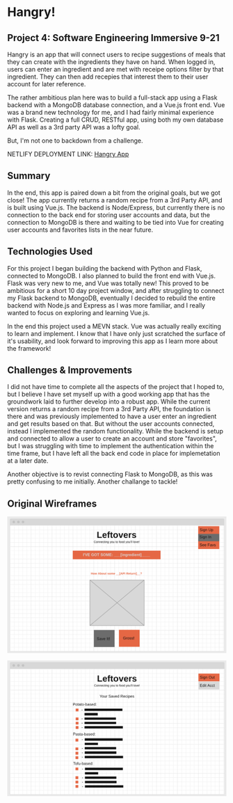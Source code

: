# Hangry!
## Project 4: Software Engineering Immersive 9-21

Hangry is an app that will connect users to recipe suggestions of meals that they can create with the ingredients they have on hand. When logged in, users can enter an ingredient and are met with receipe options filter by that ingredient. They can then add recepies that interest them to their user account for later reference.

The rather ambitious plan here was to build a full-stack app using a Flask backend with a MongoDB database connection, and a Vue.js front end. Vue was a brand new technology for me, and I had fairly minimal experience with Flask. Creating a full CRUD, RESTful app, using both my own database API as well as a 3rd party API was a lofty goal.

But, I'm not one to backdown from a challenge.

NETLIFY DEPLOYMENT LINK:
[Hangry App](https://mystifying-mccarthy-7142e6.netlify.app/)

## Summary

In the end, this app is paired down a bit from the original goals, but we got close! The app currently returns a random recipe from a 3rd Party API, and is built using Vue.js. The backend is Node/Express, but currently there is no connection to the back end for storing user accounts and data, but the connection to MongoDB is there and waiting to be tied into Vue for creating user accounts and favorites lists in the near future.

## Technologies Used

For this project I began building the backend with Python and Flask, connected to MongoDB. I also planned to build the front end with Vue.js. Flask was very new to me, and Vue was totally new! This proved to be ambitious for a short 10 day project window, and after struggling to connect my Flask backend to MongoDB, eventually I decided to rebuild the entire backend with Node.js and Express as I was more familiar, and I really wanted to focus on exploring and learning Vue.js.

In the end this project used a MEVN stack. Vue was actually really exciting to learn and implement. I know that I have only just scratched the surface of it's usability, and look forward to improving this app as I learn more about the framework!

## Challenges & Improvements

I did not have time to complete all the aspects of the project that I hoped to, but I believe I have set myself up with a good working app that has the groundwork laid to further develop into a robust app.
While the current version returns a random recipe from a 3rd Party API, the foundation is there and was previously implemented to have a user enter an ingredient and get results based on that. But without the user accounts connected, instead I implemented the random functionality. While the backend is setup and connected to allow a user to create an account and store "favorites", but I was struggling with time to implement the authentication within the time frame, but I have left all the back end code in place for implemetation at a later date.

Another objective is to revist connecting Flask to MongoDB, as this was pretty confusing to me initially. Another challange to tackle!

## Original Wireframes

![Wireframe image](/images/Hangry-wireframe-1.png)

![Wireframe image](/images/Hangry-wireframe-2.png)
